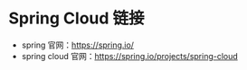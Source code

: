 # Spring Cloud 链接
- spring 官网：https://spring.io/
- spring cloud 官网：https://spring.io/projects/spring-cloud